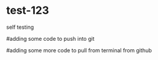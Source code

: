 # test-123
self testing 

#adding some code to push into git 

#adding some more code to pull from terminal from github
